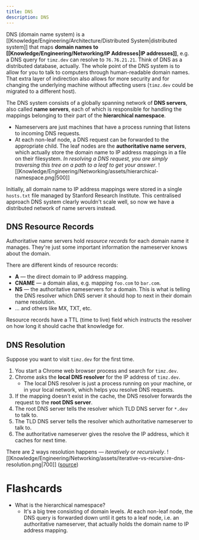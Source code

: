 ```yaml
---
title: DNS
description: DNS
---
```


DNS (domain name system) is a [[Knowledge/Engineering/Architecture/Distributed System|distributed system]] that maps **domain names to [[Knowledge/Engineering/Networking/IP Addresses|IP addresses]]**, e.g. a DNS query for `timz.dev` can resolve to `76.76.21.21`. Think of DNS as a distributed database, actually. The whole point of the DNS system is to allow for you to talk to computers through human-readable domain names. That extra layer of indirection also allows for more security and for changing the underlying machine without affecting users (`timz.dev` could be migrated to a different host).

The DNS system consists of a globally spanning network of **DNS servers**, also called **name servers**, each of which is responsible for handling the mappings belonging to their part of the **hierarchical namespace**. 
- Nameservers are just machines that have a process running that listens to incoming DNS requests.
- At each non-leaf node, a DNS request can be forwarded to the appropriate child. The leaf nodes are the **authoritative name servers**, which actually store the domain name to IP address mappings in a file on their filesystem. *In resolving a DNS request, you are simply traversing this tree on a path to a leaf to get your answer*.
![[Knowledge/Engineering/Networking/assets/hierarchical-namespace.png|500]]

Initially, all domain name to IP address mappings were stored in a single `hosts.txt` file managed by Stanford Research Institute. This centralised approach DNS system clearly wouldn't scale well, so now we have a distributed network of name servers instead.

## DNS Resource Records
Authoritative name servers hold *resource records* for each domain name it manages. They're just some important information the nameserver knows about the domain.

There are different kinds of resource records:
- **A** — the direct domain to IP address mapping.
- **CNAME** — a domain alias, e.g. mapping `foo.com` to `bar.com`.
- **NS** — the authoritative nameservers for a domain. This is what is telling the DNS resolver which DNS server it should hop to next in their domain name resolution.
- ... and others like MX, TXT, etc.

Resource records have a TTL (time to live) field which instructs the resolver on how long it should cache that knowledge for.

## DNS Resolution
Suppose you want to visit `timz.dev` for the first time.
1. You start a Chrome web browser process and search for `timz.dev`.
2. Chrome asks the **local DNS resolver** for the IP address of `timz.dev`.
    - The local DNS resolver is just a process running on your machine, or in your local network, which helps you resolve DNS requests.
3. If the mapping doesn't exist in the cache, the DNS resolver forwards the request to the **root DNS server**.
4. The root DNS server tells the resolver which TLD DNS server for `*.dev` to talk to.
5. The TLD DNS server tells the resolver which authoritative nameserver to talk to.
6. The authoritative nameserver gives the resolve the IP address, which it caches for next time.

There are 2 ways resolution happens — *iteratively* or *recursively*.
![[Knowledge/Engineering/Networking/assets/iterative-vs-recursive-dns-resolution.png|700]]
([source](https://gaia.cs.umass.edu/kurose_ross/interactive/dns_query.php))

# Flashcards
- What is the hierarchical namespace?
    - It's a big tree consisting of domain levels. At each non-leaf node, the DNS query is forwarded down until it gets to a leaf node, i.e. an authoritative nameserver, that actually holds the domain name to IP address mapping.
